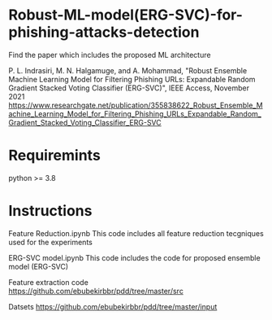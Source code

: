 # Robust-ML-model(ERG-SVC)-for-phishing-attacks-detection

Find the paper which includes the proposed ML architecture

P. L. Indrasiri, M. N. Halgamuge, and A. Mohammad, "Robust Ensemble Machine Learning Model for Filtering Phishing URLs: Expandable Random Gradient Stacked Voting Classifier (ERG-SVC)", IEEE Access, November 2021
https://www.researchgate.net/publication/355838622_Robust_Ensemble_Machine_Learning_Model_for_Filtering_Phishing_URLs_Expandable_Random_Gradient_Stacked_Voting_Classifier_ERG-SVC


# Requiremints

python >= 3.8

# Instructions

Feature Reduction.ipynb
This code includes all feature reduction tecgniques used for the experiments

ERG-SVC model.ipynb
This code includes the code for proposed ensemble model (ERG-SVC)



Feature extraction code
https://github.com/ebubekirbbr/pdd/tree/master/src

Datsets
https://github.com/ebubekirbbr/pdd/tree/master/input


